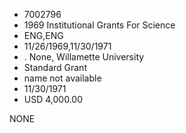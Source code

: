 * 7002796
* 1969 Institutional Grants For Science
* ENG,ENG
* 11/26/1969,11/30/1971
*  . None, Willamette University
* Standard Grant
*   name not available
* 11/30/1971
* USD 4,000.00

NONE